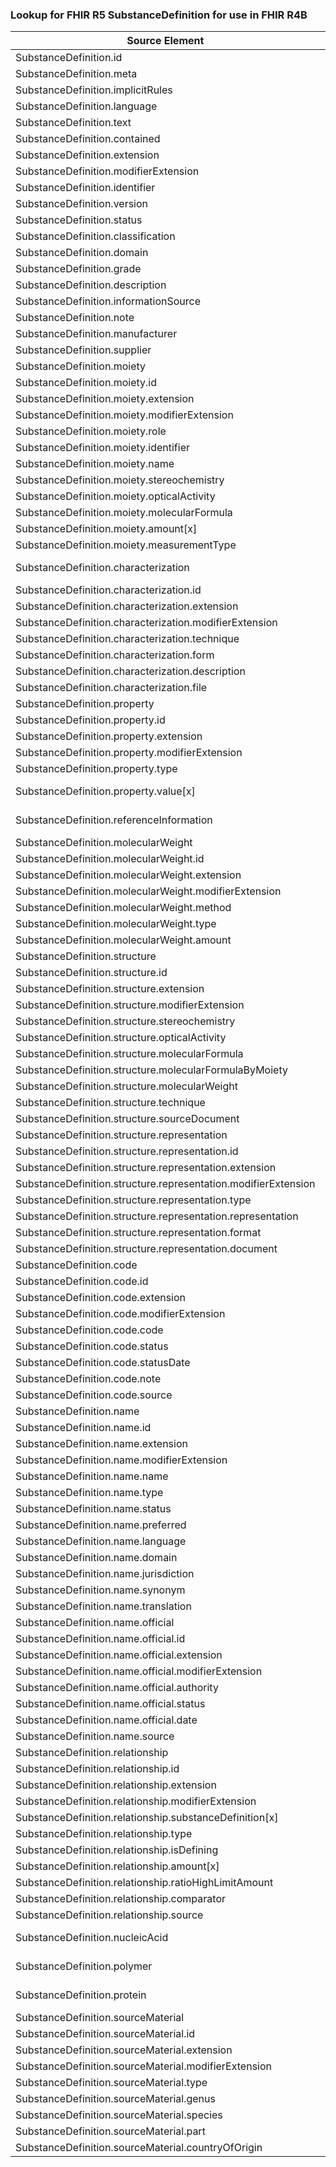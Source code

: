 ### Lookup for FHIR R5 SubstanceDefinition for use in FHIR R4B

| Source Element | Usage | Target |
| -------------- | ----- | ------ |
| SubstanceDefinition.id | UseElementRenamed | SubstanceDefinition.id |
| SubstanceDefinition.meta | UseElementRenamed | SubstanceDefinition.meta |
| SubstanceDefinition.implicitRules | UseElementRenamed | SubstanceDefinition.implicitRules |
| SubstanceDefinition.language | UseElementRenamed | SubstanceDefinition.language |
| SubstanceDefinition.text | UseElementRenamed | SubstanceDefinition.text |
| SubstanceDefinition.contained | UseElementRenamed | SubstanceDefinition.contained |
| SubstanceDefinition.extension | UseElementRenamed | SubstanceDefinition.extension |
| SubstanceDefinition.modifierExtension | UseElementRenamed | SubstanceDefinition.modifierExtension |
| SubstanceDefinition.identifier | UseElementRenamed | SubstanceDefinition.identifier |
| SubstanceDefinition.version | UseElementRenamed | SubstanceDefinition.version |
| SubstanceDefinition.status | UseElementRenamed | SubstanceDefinition.status |
| SubstanceDefinition.classification | UseElementRenamed | SubstanceDefinition.classification |
| SubstanceDefinition.domain | UseElementRenamed | SubstanceDefinition.domain |
| SubstanceDefinition.grade | UseElementRenamed | SubstanceDefinition.grade |
| SubstanceDefinition.description | UseElementRenamed | SubstanceDefinition.description |
| SubstanceDefinition.informationSource | UseElementRenamed | SubstanceDefinition.informationSource |
| SubstanceDefinition.note | UseElementRenamed | SubstanceDefinition.note |
| SubstanceDefinition.manufacturer | UseElementRenamed | SubstanceDefinition.manufacturer |
| SubstanceDefinition.supplier | UseElementRenamed | SubstanceDefinition.supplier |
| SubstanceDefinition.moiety | UseElementRenamed | SubstanceDefinition.moiety |
| SubstanceDefinition.moiety.id | UseElementRenamed | SubstanceDefinition.moiety.id |
| SubstanceDefinition.moiety.extension | UseElementRenamed | SubstanceDefinition.moiety.extension |
| SubstanceDefinition.moiety.modifierExtension | UseElementRenamed | SubstanceDefinition.moiety.modifierExtension |
| SubstanceDefinition.moiety.role | UseElementRenamed | SubstanceDefinition.moiety.role |
| SubstanceDefinition.moiety.identifier | UseElementRenamed | SubstanceDefinition.moiety.identifier |
| SubstanceDefinition.moiety.name | UseElementRenamed | SubstanceDefinition.moiety.name |
| SubstanceDefinition.moiety.stereochemistry | UseElementRenamed | SubstanceDefinition.moiety.stereochemistry |
| SubstanceDefinition.moiety.opticalActivity | UseElementRenamed | SubstanceDefinition.moiety.opticalActivity |
| SubstanceDefinition.moiety.molecularFormula | UseElementRenamed | SubstanceDefinition.moiety.molecularFormula |
| SubstanceDefinition.moiety.amount[x] | UseElementRenamed | SubstanceDefinition.moiety.amount[x] |
| SubstanceDefinition.moiety.measurementType | UseElementRenamed | SubstanceDefinition.moiety.measurementType |
| SubstanceDefinition.characterization | UseExtension | http://hl7.org/fhir/5.0/StructureDefinition/extension-SubstanceDefinition.characterization |
| SubstanceDefinition.characterization.id | UseExtensionFromAncestor | - |
| SubstanceDefinition.characterization.extension | UseExtensionFromAncestor | - |
| SubstanceDefinition.characterization.modifierExtension | UseExtensionFromAncestor | - |
| SubstanceDefinition.characterization.technique | UseExtensionFromAncestor | - |
| SubstanceDefinition.characterization.form | UseExtensionFromAncestor | - |
| SubstanceDefinition.characterization.description | UseExtensionFromAncestor | - |
| SubstanceDefinition.characterization.file | UseExtensionFromAncestor | - |
| SubstanceDefinition.property | UseElementRenamed | SubstanceDefinition.property |
| SubstanceDefinition.property.id | UseElementRenamed | SubstanceDefinition.property.id |
| SubstanceDefinition.property.extension | UseElementRenamed | SubstanceDefinition.property.extension |
| SubstanceDefinition.property.modifierExtension | UseElementRenamed | SubstanceDefinition.property.modifierExtension |
| SubstanceDefinition.property.type | UseElementRenamed | SubstanceDefinition.property.type |
| SubstanceDefinition.property.value[x] | UseExtension | http://hl7.org/fhir/5.0/StructureDefinition/extension-SubstanceDefinition.property.value |
| SubstanceDefinition.referenceInformation | UseExtension | http://hl7.org/fhir/5.0/StructureDefinition/extension-SubstanceDefinition.referenceInformation |
| SubstanceDefinition.molecularWeight | UseElementRenamed | SubstanceDefinition.molecularWeight |
| SubstanceDefinition.molecularWeight.id | UseElementRenamed | SubstanceDefinition.molecularWeight.id |
| SubstanceDefinition.molecularWeight.extension | UseElementRenamed | SubstanceDefinition.molecularWeight.extension |
| SubstanceDefinition.molecularWeight.modifierExtension | UseElementRenamed | SubstanceDefinition.molecularWeight.modifierExtension |
| SubstanceDefinition.molecularWeight.method | UseElementRenamed | SubstanceDefinition.molecularWeight.method |
| SubstanceDefinition.molecularWeight.type | UseElementRenamed | SubstanceDefinition.molecularWeight.type |
| SubstanceDefinition.molecularWeight.amount | UseElementRenamed | SubstanceDefinition.molecularWeight.amount |
| SubstanceDefinition.structure | UseElementRenamed | SubstanceDefinition.structure |
| SubstanceDefinition.structure.id | UseElementRenamed | SubstanceDefinition.structure.id |
| SubstanceDefinition.structure.extension | UseElementRenamed | SubstanceDefinition.structure.extension |
| SubstanceDefinition.structure.modifierExtension | UseElementRenamed | SubstanceDefinition.structure.modifierExtension |
| SubstanceDefinition.structure.stereochemistry | UseElementRenamed | SubstanceDefinition.structure.stereochemistry |
| SubstanceDefinition.structure.opticalActivity | UseElementRenamed | SubstanceDefinition.structure.opticalActivity |
| SubstanceDefinition.structure.molecularFormula | UseElementRenamed | SubstanceDefinition.structure.molecularFormula |
| SubstanceDefinition.structure.molecularFormulaByMoiety | UseElementRenamed | SubstanceDefinition.structure.molecularFormulaByMoiety |
| SubstanceDefinition.structure.molecularWeight | UseElementRenamed | SubstanceDefinition.structure.molecularWeight |
| SubstanceDefinition.structure.technique | UseElementRenamed | SubstanceDefinition.structure.technique |
| SubstanceDefinition.structure.sourceDocument | UseElementRenamed | SubstanceDefinition.structure.sourceDocument |
| SubstanceDefinition.structure.representation | UseElementRenamed | SubstanceDefinition.structure.representation |
| SubstanceDefinition.structure.representation.id | UseElementRenamed | SubstanceDefinition.structure.representation.id |
| SubstanceDefinition.structure.representation.extension | UseElementRenamed | SubstanceDefinition.structure.representation.extension |
| SubstanceDefinition.structure.representation.modifierExtension | UseElementRenamed | SubstanceDefinition.structure.representation.modifierExtension |
| SubstanceDefinition.structure.representation.type | UseElementRenamed | SubstanceDefinition.structure.representation.type |
| SubstanceDefinition.structure.representation.representation | UseElementRenamed | SubstanceDefinition.structure.representation.representation |
| SubstanceDefinition.structure.representation.format | UseElementRenamed | SubstanceDefinition.structure.representation.format |
| SubstanceDefinition.structure.representation.document | UseElementRenamed | SubstanceDefinition.structure.representation.document |
| SubstanceDefinition.code | UseElementRenamed | SubstanceDefinition.code |
| SubstanceDefinition.code.id | UseElementRenamed | SubstanceDefinition.code.id |
| SubstanceDefinition.code.extension | UseElementRenamed | SubstanceDefinition.code.extension |
| SubstanceDefinition.code.modifierExtension | UseElementRenamed | SubstanceDefinition.code.modifierExtension |
| SubstanceDefinition.code.code | UseElementRenamed | SubstanceDefinition.code.code |
| SubstanceDefinition.code.status | UseElementRenamed | SubstanceDefinition.code.status |
| SubstanceDefinition.code.statusDate | UseElementRenamed | SubstanceDefinition.code.statusDate |
| SubstanceDefinition.code.note | UseElementRenamed | SubstanceDefinition.code.note |
| SubstanceDefinition.code.source | UseElementRenamed | SubstanceDefinition.code.source |
| SubstanceDefinition.name | UseElementRenamed | SubstanceDefinition.name |
| SubstanceDefinition.name.id | UseElementRenamed | SubstanceDefinition.name.id |
| SubstanceDefinition.name.extension | UseElementRenamed | SubstanceDefinition.name.extension |
| SubstanceDefinition.name.modifierExtension | UseElementRenamed | SubstanceDefinition.name.modifierExtension |
| SubstanceDefinition.name.name | UseElementRenamed | SubstanceDefinition.name.name |
| SubstanceDefinition.name.type | UseElementRenamed | SubstanceDefinition.name.type |
| SubstanceDefinition.name.status | UseElementRenamed | SubstanceDefinition.name.status |
| SubstanceDefinition.name.preferred | UseElementRenamed | SubstanceDefinition.name.preferred |
| SubstanceDefinition.name.language | UseElementRenamed | SubstanceDefinition.name.language |
| SubstanceDefinition.name.domain | UseElementRenamed | SubstanceDefinition.name.domain |
| SubstanceDefinition.name.jurisdiction | UseElementRenamed | SubstanceDefinition.name.jurisdiction |
| SubstanceDefinition.name.synonym | UseElementRenamed | SubstanceDefinition.name.synonym |
| SubstanceDefinition.name.translation | UseElementRenamed | SubstanceDefinition.name.translation |
| SubstanceDefinition.name.official | UseElementRenamed | SubstanceDefinition.name.official |
| SubstanceDefinition.name.official.id | UseElementRenamed | SubstanceDefinition.name.official.id |
| SubstanceDefinition.name.official.extension | UseElementRenamed | SubstanceDefinition.name.official.extension |
| SubstanceDefinition.name.official.modifierExtension | UseElementRenamed | SubstanceDefinition.name.official.modifierExtension |
| SubstanceDefinition.name.official.authority | UseElementRenamed | SubstanceDefinition.name.official.authority |
| SubstanceDefinition.name.official.status | UseElementRenamed | SubstanceDefinition.name.official.status |
| SubstanceDefinition.name.official.date | UseElementRenamed | SubstanceDefinition.name.official.date |
| SubstanceDefinition.name.source | UseElementRenamed | SubstanceDefinition.name.source |
| SubstanceDefinition.relationship | UseElementRenamed | SubstanceDefinition.relationship |
| SubstanceDefinition.relationship.id | UseElementRenamed | SubstanceDefinition.relationship.id |
| SubstanceDefinition.relationship.extension | UseElementRenamed | SubstanceDefinition.relationship.extension |
| SubstanceDefinition.relationship.modifierExtension | UseElementRenamed | SubstanceDefinition.relationship.modifierExtension |
| SubstanceDefinition.relationship.substanceDefinition[x] | UseElementRenamed | SubstanceDefinition.relationship.substanceDefinition[x] |
| SubstanceDefinition.relationship.type | UseElementRenamed | SubstanceDefinition.relationship.type |
| SubstanceDefinition.relationship.isDefining | UseElementRenamed | SubstanceDefinition.relationship.isDefining |
| SubstanceDefinition.relationship.amount[x] | UseElementRenamed | SubstanceDefinition.relationship.amount[x] |
| SubstanceDefinition.relationship.ratioHighLimitAmount | UseElementRenamed | SubstanceDefinition.relationship.ratioHighLimitAmount |
| SubstanceDefinition.relationship.comparator | UseElementRenamed | SubstanceDefinition.relationship.comparator |
| SubstanceDefinition.relationship.source | UseElementRenamed | SubstanceDefinition.relationship.source |
| SubstanceDefinition.nucleicAcid | UseExtension | http://hl7.org/fhir/5.0/StructureDefinition/extension-SubstanceDefinition.nucleicAcid |
| SubstanceDefinition.polymer | UseExtension | http://hl7.org/fhir/5.0/StructureDefinition/extension-SubstanceDefinition.polymer |
| SubstanceDefinition.protein | UseExtension | http://hl7.org/fhir/5.0/StructureDefinition/extension-SubstanceDefinition.protein |
| SubstanceDefinition.sourceMaterial | UseElementRenamed | SubstanceDefinition.sourceMaterial |
| SubstanceDefinition.sourceMaterial.id | UseElementRenamed | SubstanceDefinition.sourceMaterial.id |
| SubstanceDefinition.sourceMaterial.extension | UseElementRenamed | SubstanceDefinition.sourceMaterial.extension |
| SubstanceDefinition.sourceMaterial.modifierExtension | UseElementRenamed | SubstanceDefinition.sourceMaterial.modifierExtension |
| SubstanceDefinition.sourceMaterial.type | UseElementRenamed | SubstanceDefinition.sourceMaterial.type |
| SubstanceDefinition.sourceMaterial.genus | UseElementRenamed | SubstanceDefinition.sourceMaterial.genus |
| SubstanceDefinition.sourceMaterial.species | UseElementRenamed | SubstanceDefinition.sourceMaterial.species |
| SubstanceDefinition.sourceMaterial.part | UseElementRenamed | SubstanceDefinition.sourceMaterial.part |
| SubstanceDefinition.sourceMaterial.countryOfOrigin | UseElementRenamed | SubstanceDefinition.sourceMaterial.countryOfOrigin |
